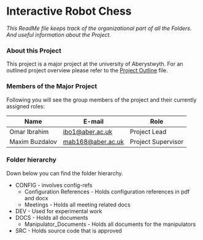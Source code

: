 # Interactive Robot Chess

*This ReadMe file keeps track of the organizational part of all the Folders. And useful information about the Project.*

### About this Project
This project is a major project at the university of Aberystwyth. For an outlined project overview please refer to the [Project Outline](DOCS/Project%20Outline/MMP_ProjectOutline.pdf) file.

### Members of the Major Project
Following you will see the group members of the project and their currently assigned roles:

Name | E-mail | Role
------------ | ------------- | -------------
Omar Ibrahim | ibo1@aber.ac.uk | Project Lead
Maxim Buzdalov | mab168@aber.ac.uk | Project Supervisor

### Folder hierarchy
Down below you can find the folder hierarchy.

* CONFIG						- involves config-refs
    * Configuration References  - Holds configuration references in pdf and docx
	* Meetings					- Holds all meeting related docs
* DEV							- Used for experimental work
* DOCS                          - Holds all documents
    * Manipulator_Documents     - Holds all documents for the manipulators
* SRC                           - Holds source code that is approved
